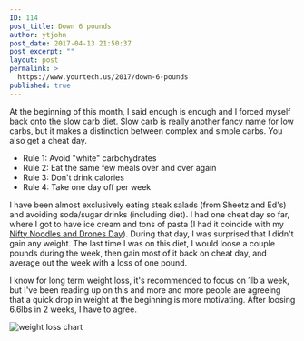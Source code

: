```yaml
---
ID: 114
post_title: Down 6 pounds
author: ytjohn
post_date: 2017-04-13 21:50:37
post_excerpt: ""
layout: post
permalink: >
  https://www.yourtech.us/2017/down-6-pounds
published: true
---
```

At the beginning of this month, I said enough is enough and I forced myself back onto the slow carb diet. Slow carb is really another fancy name for low carbs, but it makes a distinction between complex and simple carbs. You also get a cheat day.

- Rule 1: Avoid "white" carbohydrates
- Rule 2: Eat the same few meals over and over again
- Rule 3: Don't drink calories
- Rule 4: Take one day off per week

I have been almost exclusively eating steak salads (from Sheetz and Ed's) and avoiding soda/sugar drinks (including diet). I had one cheat day so far, where I got to have ice cream and tons of pasta (I had it coincide with my [Nifty Noodles and Drones Day](https://www.niftynoodlepeople.com/2017/04/09/nifty-noodles-and-drones-accomplished/)). During that day, I was surprised that I didn't gain any weight. The last time I was on this diet, I would loose a couple pounds during the week, then gain most of it back on cheat day, and average out the week with a loss of one pound.

I know for long term weight loss, it's recommended to focus on 1lb a week, but I've been reading up on this and more and more people are agreeing that a quick drop in weight at the beginning is more motivating. After loosing 6.6lbs in 2 weeks, I have to agree.

<img src="http://i.imgur.com/D9NaDVzl.png" alt="weight loss chart" />